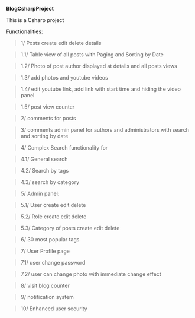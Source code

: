 **BlogCsharpProject**

This is a Csharp project

Functionalities:
>1/ Posts create edit delete details

>1.1/ Table view of all posts with Paging and Sorting by Date

>1.2/ Photo of post author displayed at details and all posts views

>1.3/ add photos and youtube videos

>1.4/ edit youtube link, add link with start time and hiding the video panel

>1.5/ post view counter

>2/ comments for posts

>3/ comments admin panel for authors and administrators with search and sorting by date

>4/ Complex Search functionality for 

>4.1/ General search

>4.2/ Search by tags

>4.3/ search by category

>5/ Admin panel:

>5.1/ User create edit delete

>5.2/ Role create edit delete

>5.3/ Category of posts create edit delete

>6/ 30 most popular tags

>7/ User Profile page

>7.1/ user change password

>7.2/ user can change photo with immediate change effect

>8/ visit blog counter

>9/ notification system

>10/ Enhanced user security